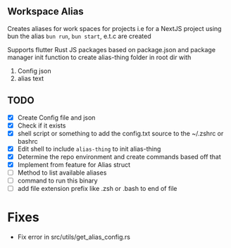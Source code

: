 ## Workspace Alias

Creates aliases for work spaces for projects i.e for a NextJS project using bun the alias `bun run`, `bun start`, e.t.c are created

Supports flutter
Rust
JS packages based on package.json and package manager
init function to create alias-thing folder in root dir with

1. Config json
2. alias text

## TODO

- [x] Create Config file and json
- [x] Check if it exists
- [x] shell script or something to add the config.txt source to the ~/.zshrc or bashrc
- [x] Edit shell to include `alias-thing` to init alias-thing
- [x] Determine the repo environment and create commands based off that
- [x] Implement from feature for Alias struct
- [ ] Method to list available aliases
- [ ] command to run this binary
- [ ] add file extension prefix like .zsh or .bash to end of file

# Fixes

- Fix error in src/utils/get_alias_config.rs
